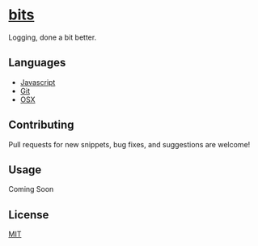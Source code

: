 # [bits](https://github.com/jxshco/loggn)

Logging, done a bit better.

## Languages
* [Javascript](js)
* [Git](git)
* [OSX](osx)

## Contributing

Pull requests for new snippets, bug fixes, and suggestions are welcome!

## Usage

Coming Soon

## License

[MIT](https://github.com/jxshco/loggn/blob/master/LICENSE)
